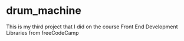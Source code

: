 # drum_machine
This is my third project that I did on the course Front End Development Libraries from freeCodeCamp

